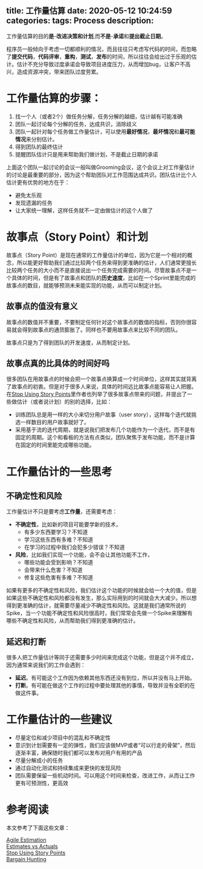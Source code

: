 title: 工作量估算
date: 2020-05-12 10:24:59
categories:
tags: Process
description:
---


工作量估算的目的**是**-**改进决策和计划**,而**不是**-**承诺**和**提出截止日期**。

程序员一般倾向于考虑一切都顺利的情况，而且往往只考虑写代码的时间，而忽略了**提交代码**，**代码评审**，**重构**，**测试**，**发布**的时间，所以往往会给出过于乐观的估计。估计不充分导致过度承诺会导致项目进度压力，从而增加bug，让客户不高兴，造成资源冲突，带来团队过度劳累。


# 工作量估算的步骤：
1. 找一个人（或者2个）做任务分解，任务分解的越细，估计越有可能准确
2. 团队一起讨论每个分解的任务，达成共识，消除歧义
3. 团队一起针对每个任务做工作量估计，可以使用**最好情况**，**最坏情况**和**最可能情况**来分别估计。
4. 得到团队的最终估计
5. 提醒团队估计只是用来帮助我们做计划，不是截止日期的承诺

上面这个团队一起讨论的会议一般叫做Grooming会议，这个会议上对工作量估计的讨论是最重要的部分，因为这个帮助团队对工作范围达成共识。团队估计比个人估计更有优势的地方在于：
* 避免太乐观
* 发现遗漏的任务
* 让大家统一理解，这样任务就不一定由做估计的这个人做了

# 故事点（Story Point）和计划

故事点（Story Point）是现在通常的工作量估计的单位，因为它是一个相对的概念，所以能更好帮助我们通过比较两个任务来得到更准确的估计，人们通常更擅长比较两个任务的大小而不是直接说出一个任务完成需要的时间。尽管故事点不是一个具体的时间，但是有了故事点和团队的**历史速度**，比如在一个Sprint里能完成的故事点的数目，就能够预测未来能实现的功能，从而可以制定计划。

## 故事点的值没有意义
故事点的数值并不重要，不要制定任何针对这个故事点的数值的指标，否则你很容易就会得到故事点的通货膨胀了。同样也不要用故事点来比较不同的团队。

故事点只是为了得到团队的开发速度，从而制定计划。

## 故事点真的比具体的时间好吗

很多团队在用故事点的时候会把一个故事点换算成一个时间单位，这样其实就背离了故事点的初衷。但是对于很多人来说，具体的时间远比故事点能容易让人把握。在[Stop Using Story Points](https://www.industriallogic.com/blog/stop-using-story-points/)里作者也列举了很多故事点带来的问题，并提出了一些做估计（或者说计划）的别的选择，比如：
* 训练团队总是用一样的大小来切分用户故事（user story），这样每个迭代就挑选一样数目的用户故事就好了。
* 采用基于流的迭代周期，就是说我们把发布几个功能作为一个迭代，而不是有固定的周期。这个和看板的方法有点类似，团队聚焦于发布功能，而不是计算在固定的时间里能完成哪些功能。

# 工作量估计的一些思考

## 不确定性和风险

工作量估计不只是要考虑**工作量**，还需要考虑：
* **不确定性**，比如新的项目可能要学新的技术，
  * 有多少东西要学习？不知道
  * 学习这些东西有多难？不知道
  * 在学习的过程中我们会犯多少错误？不知道
* **风险**，比如我们实现一个功能，会不会让其他功能不工作，
  * 哪些功能会受到影响？不知道
  * 会带来什么危害？不知道
  * 修复这些危害有多难？不知道

如果有更多的不确定性和风险，我们估计这个功能的时候就会给一个大的值，但是如果这些不确定性和风险都没有发生，那么实际用到的时间就会大大减少。所以想得到更准确的估计，就需要尽量减少不确定性和风险。这就是我们通常所说的Spike，当一个功能不确定性和风险很高时，我们常常会先做一个Spike来理解有哪些不确定性和风险，从而帮助我们得到更准确的估计。


## 延迟和打断

很多人把工作量估计等同于还需要多少时间来完成这个功能，但是这个并不成立，因为通常来说我们的工作会遇到：
* **延迟**。有可能这个工作因为依赖其他东西还没有到位，所以并没有马上开始。
* **打断**。有可能在做这个工作的过程中要处理其他的事情，导致并没有全职的在做这件事。


# 工作量估计的一些建议

* 尽量定位和减少项目中的混乱和不确定性
* 意识到计划需要有一定的弹性，我们应该做MVP或者“可以行走的骨架”，然后逐渐丰富，确保随时我们都可以发布对用户有用的产品
* 尽量分解成小的任务
* 通过自动化测试和持续集成来更快的发现风险
* 团队需要保留一些机动时间。可以用这个时间来检查，改进工作，从而让工作更有可预测性，更高效


# 参考阅读

本文参考了下面这些文章：

[Agile Estimation](https://www.productivecsharp.com/2020/05/agile-estimation/)  
[Estimates vs Actuals](https://www.industriallogic.com/blog/estimates-vs-actuals)  
[Stop Using Story Points](https://www.industriallogic.com/blog/stop-using-story-points/)  
[Bargain Hunting](https://www.industriallogic.com/blog/bargain-hunting/)